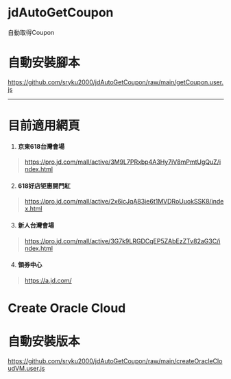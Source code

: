 # jdAutoGetCoupon
自動取得Coupon

# 自動安裝腳本
 https://github.com/sryku2000/jdAutoGetCoupon/raw/main/getCoupon.user.js


___
# 目前適用網頁
1. #### 京東618台灣會場
> https://pro.jd.com/mall/active/3M9L7PRxbp4A3Hy7iV8mPmtUgQuZ/index.html
2. #### 618好店钜惠開門紅
> https://pro.jd.com/mall/active/2x6icJqA83ie6t1MVDRoUuokSSK8/index.html
3. #### 新人台灣會場
> https://pro.jd.com/mall/active/3G7k9LRGDCqEP5ZAbEzZTv82aG3C/index.html
4. #### 領券中心
> https://a.jd.com/




# Create Oracle Cloud

# 自動安裝版本
 https://github.com/sryku2000/jdAutoGetCoupon/raw/main/createOracleCloudVM.user.js